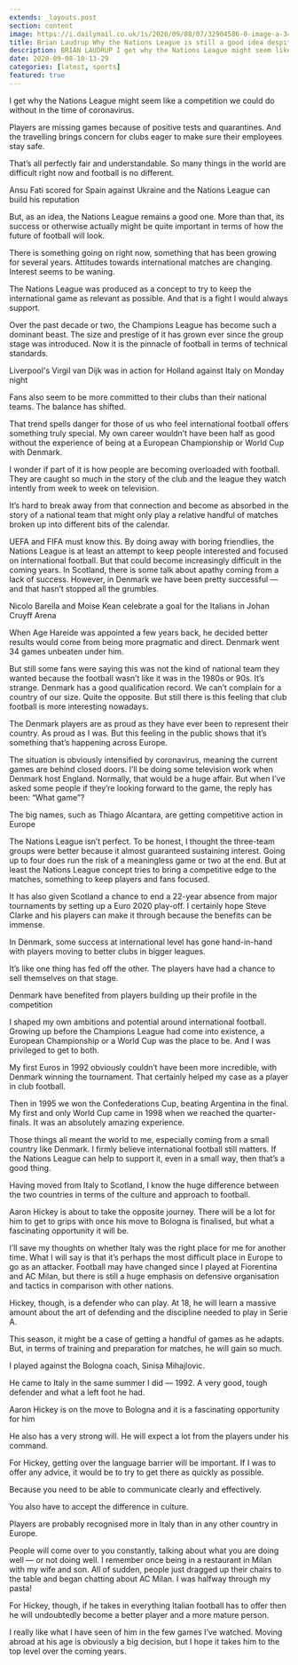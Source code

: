 ```yaml
---
extends: _layouts.post
section: content
image: https://i.dailymail.co.uk/1s/2020/09/08/07/32904586-0-image-a-34_1599547055241.jpg 
title: Brian Laudrup Why the Nations League is still a good idea despite interest waning 
description: BRIAN LAUDRUP I get why the Nations League might seem like a competition we could do without in the time of coronavirus. But, as an idea, the Nations League remains a good one. 
date: 2020-09-08-10-13-29 
categories: [latest, sports] 
featured: true 
--- 
```

I get why the Nations League might seem like a competition we could do without in the time of coronavirus.

Players are missing games because of positive tests and quarantines. And the travelling brings concern for clubs eager to make sure their employees stay safe.

That’s all perfectly fair and understandable. So many things in the world are difficult right now and football is no different.

Ansu Fati scored for Spain against Ukraine and the Nations League can build his reputation 

But, as an idea, the Nations League remains a good one. More than that, its success or otherwise actually might be quite important in terms of how the future of football will look.

There is something going on right now, something that has been growing for several years. Attitudes towards international matches are changing. Interest seems to be waning.

The Nations League was produced as a concept to try to keep the international game as relevant as possible. And that is a fight I would always support.

Over the past decade or two, the Champions League has become such a dominant beast. The size and prestige of it has grown ever since the group stage was introduced. Now it is the pinnacle of football in terms of technical standards.

Liverpool's Virgil van Dijk was in action for Holland against Italy on Monday night 

Fans also seem to be more committed to their clubs than their national teams. The balance has shifted.

That trend spells danger for those of us who feel international football offers something truly special. My own career wouldn’t have been half as good without the experience of being at a European Championship or World Cup with Denmark.

I wonder if part of it is how people are becoming overloaded with football. They are caught so much in the story of the club and the league they watch intently from week to week on television.

It’s hard to break away from that connection and become as absorbed in the story of a national team that might only play a relative handful of matches broken up into different bits of the calendar.

UEFA and FIFA must know this. By doing away with boring friendlies, the Nations League is at least an attempt to keep people interested and focused on international football. But that could become increasingly difficult in the coming years. In Scotland, there is some talk about apathy coming from a lack of success. However, in Denmark we have been pretty successful — and that hasn’t stopped all the grumbles.

Nicolo Barella and Moise Kean celebrate a goal for the Italians in Johan Cruyff Arena 

When Age Hareide was appointed a few years back, he decided better results would come from being more pragmatic and direct. Denmark went 34 games unbeaten under him. 

But still some fans were saying this was not the kind of national team they wanted because the football wasn’t like it was in the 1980s or 90s. It’s strange. Denmark has a good qualification record. We can’t complain for a country of our size. Quite the opposite. But still there is this feeling that club football is more interesting nowadays.

The Denmark players are as proud as they have ever been to represent their country. As proud as I was. But this feeling in the public shows that it’s something that’s happening across Europe.

The situation is obviously intensified by coronavirus, meaning the current games are behind closed doors. I’ll be doing some television work when Denmark host England. Normally, that would be a huge affair. But when I’ve asked some people if they’re looking forward to the game, the reply has been: “What game”?

The big names, such as Thiago Alcantara, are getting competitive action in Europe 

The Nations League isn’t perfect. To be honest, I thought the three-team groups were better because it almost guaranteed sustaining interest. Going up to four does run the risk of a meaningless game or two at the end. But at least the Nations League concept tries to bring a competitive edge to the matches, something to keep players and fans focused.

It has also given Scotland a chance to end a 22-year absence from major tournaments by setting up a Euro 2020 play-off. I certainly hope Steve Clarke and his players can make it through because the benefits can be immense.

In Denmark, some success at international level has gone hand-in-hand with players moving to better clubs in bigger leagues.

It’s like one thing has fed off the other. The players have had a chance to sell themselves on that stage.

Denmark have benefited from players building up their profile in the competition 

I shaped my own ambitions and potential around international football. Growing up before the Champions League had come into existence, a European Championship or a World Cup was the place to be. And I was privileged to get to both.

My first Euros in 1992 obviously couldn’t have been more incredible, with Denmark winning the tournament. That certainly helped my case as a player in club football.

Then in 1995 we won the Confederations Cup, beating Argentina in the final. My first and only World Cup came in 1998 when we reached the quarter-finals. It was an absolutely amazing experience.

Those things all meant the world to me, especially coming from a small country like Denmark. I firmly believe international football still matters. If the Nations League can help to support it, even in a small way, then that’s a good thing. 

Having moved from Italy to Scotland, I know the huge difference between the two countries in terms of the culture and approach to football.

Aaron Hickey is about to take the opposite journey. There will be a lot for him to get to grips with once his move to Bologna is finalised, but what a fascinating opportunity it will be.

I’ll save my thoughts on whether Italy was the right place for me for another time. What I will say is that it’s perhaps the most difficult place in Europe to go as an attacker. Football may have changed since I played at Fiorentina and AC Milan, but there is still a huge emphasis on defensive organisation and tactics in comparison with other nations.

Hickey, though, is a defender who can play. At 18, he will learn a massive amount about the art of defending and the discipline needed to play in Serie A.

This season, it might be a case of getting a handful of games as he adapts. But, in terms of training and preparation for matches, he will gain so much.

I played against the Bologna coach, Sinisa Mihajlovic.

He came to Italy in the same summer I did — 1992. A very good, tough defender and what a left foot he had.

Aaron Hickey is on the move to Bologna and it is a fascinating opportunity for him 

He also has a very strong will. He will expect a lot from the players under his command.

For Hickey, getting over the language barrier will be important. If I was to offer any advice, it would be to try to get there as quickly as possible.

Because you need to be able to communicate clearly and effectively.

You also have to accept the difference in culture.

Players are probably recognised more in Italy than in any other country in Europe.

People will come over to you constantly, talking about what you are doing well — or not doing well. I remember once being in a restaurant in Milan with my wife and son. All of sudden, people just dragged up their chairs to the table and began chatting about AC Milan. I was halfway through my pasta!

For Hickey, though, if he takes in everything Italian football has to offer then he will undoubtedly become a better player and a more mature person.

I really like what I have seen of him in the few games I’ve watched. Moving abroad at his age is obviously a big decision, but I hope it takes him to the top level over the coming years. 

